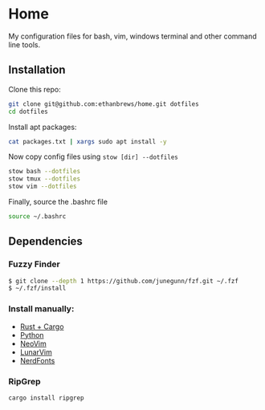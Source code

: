 # Home

My configuration files for bash, vim, windows terminal and other command line tools.

## Installation

Clone this repo:
```bash
git clone git@github.com:ethanbrews/home.git dotfiles
cd dotfiles
```

Install apt packages:
```bash
cat packages.txt | xargs sudo apt install -y
```

Now copy config files using `stow [dir] --dotfiles`
```bash
stow bash --dotfiles
stow tmux --dotfiles
stow vim --dotfiles
```

Finally, source the .bashrc file
```bash
source ~/.bashrc
```

## Dependencies

### Fuzzy Finder

```bash
$ git clone --depth 1 https://github.com/junegunn/fzf.git ~/.fzf
$ ~/.fzf/install
```


### Install manually:
- [Rust + Cargo](https://doc.rust-lang.org/cargo/getting-started/installation.html)
- [Python](https://devguide.python.org/getting-started/setup-building/)
- [NeoVim](https://github.com/neovim/neovim/blob/master/BUILD.md)
- [LunarVim](https://www.lunarvim.org/)
- [NerdFonts](https://github.com/ryanoasis/nerd-fonts?tab=readme-ov-file#option-6-install-script)

### RipGrep
```bash
cargo install ripgrep
```
